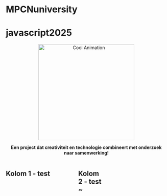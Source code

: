 
 # MPCNuniversity 
 
 # javascript2025

<p align="center">
    <img src="https://media2.giphy.com/media/1oHUpt2s9Pc1gt9Vm/giphy.gif" alt="Cool Animation" width="300">
</p>
<p align="center">
  <b>Een project dat creativiteit en technologie combineert met onderzoek naar samenwerking!
  </b>
</p>
<style> .container { display: flex; justify-content: spacebetween; } .left, .right { width: 45%; }
</style>
<div class="container">
<div class="left">
  <h2>Kolom 1 - test
  </h2>
</div>
<div class="container">
<div class="right">
  <h2>Kolom 2 - test ~
  </h2>
</div>
</div>



